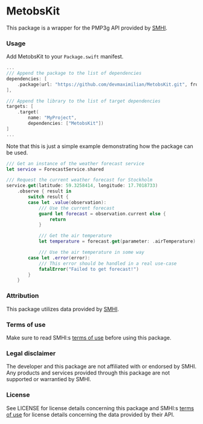 # MetobsKit

This package is a wrapper for the PMP3g API provided by [SMHI](https://smhi.se).

### Usage

Add MetobsKit to your `Package.swift` manifest.

```swift
...
/// Append the package to the list of dependencies
dependencies: [
    .package(url: "https://github.com/devmaximilian/MetobsKit.git", from: "0.3.0")
],

/// Append the library to the list of target dependencies
targets: [
    .target(
        name: "MyProject",
        dependencies: ["MetobsKit"])
]
...
```

Note that this is just a simple example demonstrating how the package can be used.

```swift
/// Get an instance of the weather forecast service
let service = ForecastService.shared

/// Request the current weather forecast for Stockholm
service.get(latitude: 59.3258414, longitude: 17.7018733)
    .observe { result in
        switch result {
        case let .value(observation):
            /// Use the current forecast
            guard let forecast = observation.current else {
                return
            }

            /// Get the air temperature
            let temperature = forecast.get(parameter: .airTemperature)

            /// Use the air temperature in some way
        case let .error(error):
            /// This error should be handled in a real use-case
            fatalError("Failed to get forecast!")
        }
    }
```

### Attribution

This package utilizes data provided by [SMHI](https://smhi.se).

### Terms of use

Make sure to read SMHI:s [terms of use](https://www.smhi.se/data/oppna-data/villkor-for-anvandning) before using this package.

### Legal disclaimer

The developer and this package are not affiliated with or endorsed by SMHI. Any products and services provided through this package are not supported or warrantied by SMHI.

### License

See LICENSE for license details concerning this package and SMHI:s [terms of use](https://www.smhi.se/data/oppna-data/villkor-for-anvandning) for license details concerning the data provided by their API.
